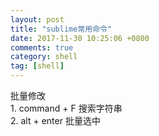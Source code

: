 ```yaml
---
layout: post
title: "sublime常用命令"
date: 2017-11-30 10:25:06 +0800
comments: true
category: shell
tag: [shell]
---
```


批量修改    
    1. command + F 搜索字符串    
    2. alt + enter 批量选中